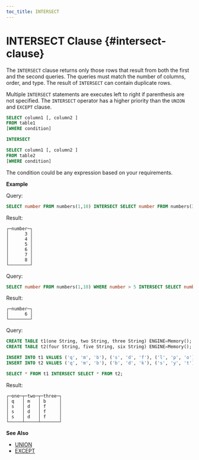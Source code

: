 ```yaml
---
toc_title: INTERSECT
---
```


# INTERSECT Clause {#intersect-clause}

The `INTERSECT` clause returns only those rows that result from both the first and the second queries. The queries must match the number of columns, order, and type. The result of `INTERSECT` can contain duplicate rows.

Multiple `INTERSECT` statements are executes left to right if parenthesis are not specified. The `INTERSECT` operator has a higher priority than the `UNION` and `EXCEPT` clause.


``` sql
SELECT column1 [, column2 ]
FROM table1
[WHERE condition]

INTERSECT

SELECT column1 [, column2 ]
FROM table2
[WHERE condition]

```
The condition could be any expression based on your requirements.

**Example**

Query:

``` sql
SELECT number FROM numbers(1,10) INTERSECT SELECT number FROM numbers(3,6);
```

Result:

``` text
┌─number─┐
│      3 │
│      4 │
│      5 │
│      6 │
│      7 │
│      8 │
└────────┘
```

Query:

``` sql
SELECT number FROM numbers(1,10) WHERE number > 5 INTERSECT SELECT number FROM numbers(3,6) WHERE number < 7;
```

Result:

``` text
┌─number─┐
│      6 │
└────────┘
```

Query:

``` sql
CREATE TABLE t1(one String, two String, three String) ENGINE=Memory();
CREATE TABLE t2(four String, five String, six String) ENGINE=Memory();

INSERT INTO t1 VALUES ('q', 'm', 'b'), ('s', 'd', 'f'), ('l', 'p', 'o'), ('s', 'd', 'f'), ('s', 'd', 'f'), ('k', 't', 'd'), ('l', 'p', 'o');
INSERT INTO t2 VALUES ('q', 'm', 'b'), ('b', 'd', 'k'), ('s', 'y', 't'), ('s', 'd', 'f'), ('m', 'f', 'o'), ('k', 'k', 'd');

SELECT * FROM t1 INTERSECT SELECT * FROM t2;
```

Result:

``` text
┌─one─┬─two─┬─three─┐
│ q   │ m   │ b     │
│ s   │ d   │ f     │
│ s   │ d   │ f     │
│ s   │ d   │ f     │
└─────┴─────┴───────┘
```

**See Also**

-   [UNION](union.md#union-clause)
-   [EXCEPT](except.md#except-clause)